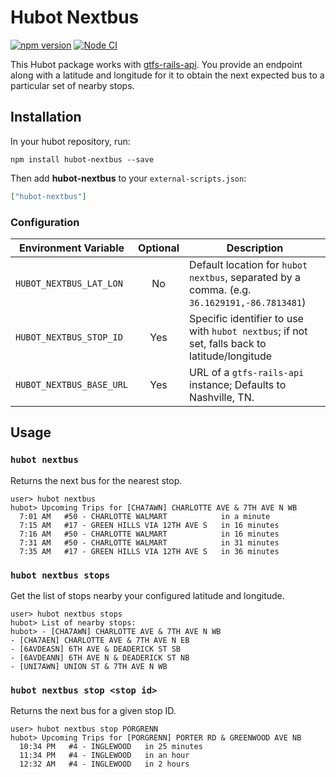 # Hubot Nextbus

[![npm version](https://badge.fury.io/js/hubot-nextbus.svg)](http://badge.fury.io/js/hubot-nextbus) [![Node CI](https://github.com/transitnownash/hubot-nextbus/actions/workflows/nodejs.yml/badge.svg)](https://github.com/transitnownash/hubot-nextbus/actions/workflows/nodejs.yml)

This Hubot package works with [gtfs-rails-api](https://github.com/transitnownash/gtfs-rails-api). You provide an endpoint along with a latitude and longitude for it to obtain the next expected bus to a particular set of nearby stops.

## Installation

In your hubot repository, run:

`npm install hubot-nextbus --save`

Then add **hubot-nextbus** to your `external-scripts.json`:

```json
["hubot-nextbus"]
```

### Configuration

| Environment Variable    | Optional | Description                             |
| ----------------------- | :------: | ----------------------------------------|
| `HUBOT_NEXTBUS_LAT_LON` | No       | Default location for `hubot nextbus`, separated by a comma. (e.g. `36.1629191,-86.7813481`)|
| `HUBOT_NEXTBUS_STOP_ID` | Yes       | Specific identifier to use with `hubot nextbus`; if not set, falls back to latitude/longitude |
| `HUBOT_NEXTBUS_BASE_URL`| Yes      | URL of a `gtfs-rails-api` instance; Defaults to Nashville, TN. |

## Usage

### `hubot nextbus`

Returns the next bus for the nearest stop.

```
user> hubot nextbus
hubot> Upcoming Trips for [CHA7AWN] CHARLOTTE AVE & 7TH AVE N WB
  7:01 AM   #50 - CHARLOTTE WALMART            in a minute    
  7:15 AM   #17 - GREEN HILLS VIA 12TH AVE S   in 16 minutes  
  7:16 AM   #50 - CHARLOTTE WALMART            in 16 minutes  
  7:31 AM   #50 - CHARLOTTE WALMART            in 31 minutes  
  7:35 AM   #17 - GREEN HILLS VIA 12TH AVE S   in 36 minutes  
```

### `hubot nextbus stops`

Get the list of stops nearby your configured latitude and longitude.

```
user> hubot nextbus stops
hubot> List of nearby stops:
hubot> - [CHA7AWN] CHARLOTTE AVE & 7TH AVE N WB
- [CHA7AEN] CHARLOTTE AVE & 7TH AVE N EB
- [6AVDEASN] 6TH AVE & DEADERICK ST SB
- [6AVDEANN] 6TH AVE N & DEADERICK ST NB
- [UNI7AWN] UNION ST & 7TH AVE N WB
```

### `hubot nextbus stop <stop id>`

Returns the next bus for a given stop ID.

```
user> hubot nextbus stop PORGRENN
hubot> Upcoming Trips for [PORGRENN] PORTER RD & GREENWOOD AVE NB
  10:34 PM   #4 - INGLEWOOD   in 25 minutes  
  11:34 PM   #4 - INGLEWOOD   in an hour     
  12:32 AM   #4 - INGLEWOOD   in 2 hours 
```

